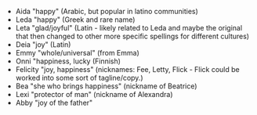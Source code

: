 + Aida "happy" (Arabic, but popular in latino communities) 
+ Leda "happy" (Greek and rare name) 
+ Leta "glad/joyful" (Latin - likely related to Leda and maybe the original that then changed to other more specific spellings for different cultures) 
+ Deia "joy" (Latin) 
+ Emmy "whole/universal" (from Emma) 
+ Onni "happiness, lucky (Finnish) 
+ Felicity "joy, happiness" (nicknames: Fee, Letty, Flick - Flick could be worked into some sort of tagline/copy.) 
+ Bea "she who brings happiness" (nickname of Beatrice) 
+ Lexi "protector of man" (nickname of Alexandra) 
+ Abby "joy of the father"
